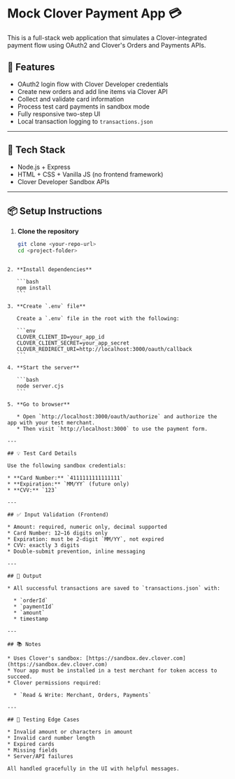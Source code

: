 # Mock Clover Payment App 💳

This is a full-stack web application that simulates a Clover-integrated payment flow using OAuth2 and Clover's Orders and Payments APIs.

## 🔧 Features

- OAuth2 login flow with Clover Developer credentials
- Create new orders and add line items via Clover API
- Collect and validate card information
- Process test card payments in sandbox mode
- Fully responsive two-step UI
- Local transaction logging to `transactions.json`

---

## 🚀 Tech Stack

- Node.js + Express
- HTML + CSS + Vanilla JS (no frontend framework)
- Clover Developer Sandbox APIs

---

## 📦 Setup Instructions

1. **Clone the repository**

   ```bash
   git clone <your-repo-url>
   cd <project-folder>
````

2. **Install dependencies**

   ```bash
   npm install
   ```

3. **Create `.env` file**

   Create a `.env` file in the root with the following:

   ```env
   CLOVER_CLIENT_ID=your_app_id
   CLOVER_CLIENT_SECRET=your_app_secret
   CLOVER_REDIRECT_URI=http://localhost:3000/oauth/callback
   ```

4. **Start the server**

   ```bash
   node server.cjs
   ```

5. **Go to browser**

   * Open `http://localhost:3000/oauth/authorize` and authorize the app with your test merchant.
   * Then visit `http://localhost:3000` to use the payment form.

---

## 💡 Test Card Details

Use the following sandbox credentials:

* **Card Number:** `4111111111111111`
* **Expiration:** `MM/YY` (future only)
* **CVV:** `123`

---

## ✅ Input Validation (Frontend)

* Amount: required, numeric only, decimal supported
* Card Number: 12–16 digits only
* Expiration: must be 2-digit `MM/YY`, not expired
* CVV: exactly 3 digits
* Double-submit prevention, inline messaging

---

## 📄 Output

* All successful transactions are saved to `transactions.json` with:

  * `orderId`
  * `paymentId`
  * `amount`
  * timestamp

---

## 📚 Notes

* Uses Clover's sandbox: [https://sandbox.dev.clover.com](https://sandbox.dev.clover.com)
* Your app must be installed in a test merchant for token access to succeed.
* Clover permissions required:

  * `Read & Write: Merchant, Orders, Payments`

---

## 🧪 Testing Edge Cases

* Invalid amount or characters in amount
* Invalid card number length
* Expired cards
* Missing fields
* Server/API failures

All handled gracefully in the UI with helpful messages.
